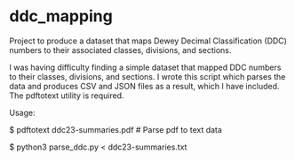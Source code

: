 # ddc_mapping
Project to produce a dataset that maps Dewey Decimal Classification (DDC) numbers to their associated classes, divisions, and sections.

I was having difficulty finding a simple dataset that mapped DDC numbers to their classes, divisions, and sections.  I wrote this script which parses the data and produces CSV and JSON files as a result, which I have included.  The pdftotext utility is required.

Usage:

$ pdftotext ddc23-summaries.pdf   # Parse pdf to text data

$ python3 parse_ddc.py < ddc23-summaries.txt
